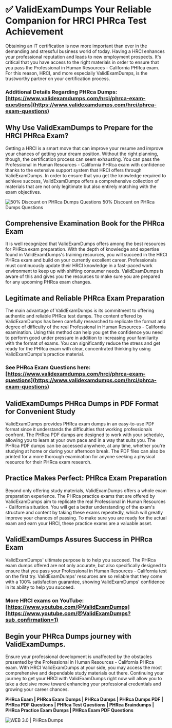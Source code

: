 # ✅ ValidExamDumps Your Reliable Companion for HRCI PHRca Test Achievement
Obtaining an IT certification is now more important than ever in the demanding and stressful business world of today. Having a HRCI enhances your professional reputation and leads to new employment prospects. It's critical that you have access to the right materials in order to ensure that you pass the Professional in Human Resources - California PHRca exam. For this reason, HRCI, and more especially ValidExamDumps, is the trustworthy partner on your certification process.

### Additional Details Regarding PHRca Dumps: **[https://www.validexamdumps.com/hrci/phrca-exam-questions](https://www.validexamdumps.com/hrci/phrca-exam-questions)**


## Why Use ValidExamDumps to Prepare for the HRCI PHRca Exam?
Getting a HRCI is a smart move that can improve your resume and improve your chances of getting your dream position. Without the right planning, though, the certification process can seem exhausting. You can pass the Professional in Human Resources - California PHRca exam with confidence thanks to the extensive support system that HRCI offers through ValidExamDumps. In order to ensure that you get the knowledge required to achieve success, ValidExamDumps offers a comprehensive collection of materials that are not only legitimate but also entirely matching with the exam objectives.

![ 50% Discount on PHRca Dumps Questions
50% Discount on PHRca Dumps Questions](https://www.validexamdumps.com/uploads/banners/1705933924_Latest_Exam_B-14.png)

## Comprehensive Examination Book for the PHRca Exam
It is well recognized that ValidExamDumps offers among the best resources for PHRca exam preparation. With the depth of knowledge and expertise found in ValidExamDumps's training resources, you will succeed in the HRCI PHRca exam and build on your currently excellent career. Professionals must continuously update their HRCI knowledge in a fast-paced work environment to keep up with shifting consumer needs. ValidExamDumps is aware of this and gives you the resources to make sure you are prepared for any upcoming PHRca exam changes.


## Legitimate and Reliable PHRca Exam Preparation
The main advantage of ValidExamDumps is its commitment to offering authentic and reliable PHRca test dumps. The content offered by ValidExamDumps has been carefully researched to replicate the format and degree of difficulty of the real Professional in Human Resources - California examination. Using this method can help you get the confidence you need to perform good under pressure in addition to increasing your familiarity with the format of exams. You can significantly reduce the stress and get ready for the PHRca exam with clear, concentrated thinking by using ValidExamDumps's practice material.


### See PHRca Exam Questions here: **[https://www.validexamdumps.com/hrci/phrca-exam-questions](https://www.validexamdumps.com/hrci/phrca-exam-questions)**


## ValidExamDumps PHRca Dumps in PDF Format for Convenient Study
ValidExamDumps provides PHRca exam dumps in an easy-to-use PDF format since it understands the difficulties that working professionals confront. The PHRca PDF dumps are designed to work with your schedule, allowing you to learn at your own pace and in a way that suits you. The PHRca PDF dumps can be accessed anywhere, at any time, whether you're studying at home or during your afternoon break. The PDF files can also be printed for a more thorough examination for anyone seeking a physical resource for their PHRca exam research.


## Practice Makes Perfect: PHRca Exam Preparation
Beyond only offering study materials, ValidExamDumps offers a whole exam preparation experience. The PHRca practice exams that are offered by ValidExamDumps aim to replicate the real Professional in Human Resources - California situation. You will get a better understanding of the exam's structure and content by taking these exams repeatedly, which will greatly improve your chances of passing. To make sure you are ready for the actual exam and earn your HRCI, these practice exams are a valuable asset.


## ValidExamDumps Assures Success in PHRca Exam
ValidExamDumps' ultimate purpose is to help you succeed. The PHRca exam dumps offered are not only accurate, but also specifically designed to ensure that you pass your Professional in Human Resources - California test on the first try. ValidExamDumps' resources are so reliable that they come with a 100% satisfaction guarantee, showing ValidExamDumps' confidence in its ability to help you succeed.


### More HRCI exams on YouTube: **[https://www.youtube.com/@ValidExamDumps](https://www.youtube.com/@ValidExamDumps?sub_confirmation=1)**


## Begin your PHRca Dumps journey with ValidExamDumps.
Ensure your professional development is unaffected by the obstacles presented by the Professional in Human Resources - California PHRca exam. With HRCI ValidExamDumps at your side, you may access the most comprehensive and dependable study materials out there. Continuing your journey to get your HRCI with ValidExamDumps right now will allow you to take a decisive move toward enhancing your professional credentials and growing your career chances.


**PHRca Exam | PHRca Exam Dumps | PHRca Dumps | PHRca Dumps PDF | PHRca PDF Questions | PHRca Test Questions | PHRca Braindumps | PHRca Practice Exam Dumps | PHRca Exam PDF Questions**

![ WEB 3.0 | PHRca Dumps](https://www.validexamdumps.com/uploads/banners/1705910515_New_Exam_Banner_-_12.png.png)

